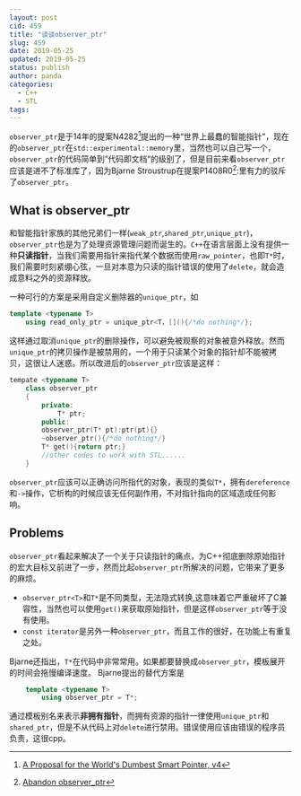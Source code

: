 ```yaml
---
layout: post
cid: 459
title: "谈谈observer_ptr"
slug: 459
date: 2019-05-25
updated: 2019-05-25
status: publish
author: panda
categories:
  - C++
  - STL
tags:
---
```




`observer_ptr`是于14年的提案N4282[^1]提出的一种“世界上最蠢的智能指针"，现在的`observer_ptr`在`std::experimental::memory`里，当然也可以自己写一个，`observer_ptr`的代码简单到”代码即文档“的级别了，但是目前来看`observer_ptr`应该是进不了标准库了，因为Bjarne Stroustrup在提案P1408R0[^2]:里有力的驳斥了`observer_ptr`。


<!--more-->


## What is observer_ptr
和智能指针家族的其他兄弟们一样(`weak_ptr`,`shared_ptr`,`unique_ptr`)，`observer_ptr`也是为了处理资源管理问题而诞生的。`C++`在语言层面上没有提供一种**只读指针**，当我们需要用指针来指代某个数据而使用`raw_pointer`，也即`T*`时，我们需要时刻紧绷心弦，一旦对本意为只读的指针错误的使用了`delete`，就会造成意料之外的资源释放。

一种可行的方案是采用自定义删除器的`unique_ptr`，如
```cpp
template <typename T>
	using read_only_ptr = unique_ptr<T，[](){/*do nothing*/};
```
这样通过取消`unique_ptr`的删除操作，可以避免被观察的对象被意外释放。然而`unique_ptr`的拷贝操作是被禁用的，一个用于只读某个对象的指针却不能被拷贝，这很让人迷惑。所以改进后的`observer_ptr`应该是这样：
```cpp
tempate <typename T>
	class observer_ptr
	{
		private:
			T* ptr;
		public:
		observer_ptr(T* pt):ptr(pt){}
		~observer_ptr(){/*do nothing*/}
		T* get(){return ptr;}
		//other codes to work with STL......
	}
```
`observer_ptr`应该可以正确访问所指代的对象，表现的类似`T*`，拥有`dereference`和`->`操作，它析构的时候应该无任何副作用，不对指针指向的区域造成任何影响。

## Problems

`observer_ptr`看起来解决了一个关于只读指针的痛点，为C++彻底删除原始指针的宏大目标又前进了一步，然而比起`observer_ptr`所解决的问题，它带来了更多的麻烦。

- `observer_ptr<T>`和`T*`是不同类型，无法隐式转换,这意味着它严重破坏了C兼容性，当然也可以使用`get()`来获取原始指针，但是这样`observer_ptr`等于没有使用。
- `const iterator`是另外一种`observer_ptr`，而且工作的很好，在功能上有重复之处。

Bjarne还指出，`T*`在代码中非常常用。如果都要替换成`observer_ptr`，模板展开的时间会拖慢编译速度。
Bjarne提出的替代方案是

```cpp
	template <typename T>
		using observer_ptr = T*;
```

通过模板别名来表示**非拥有指针**，而拥有资源的指针一律使用`unique_ptr`和`shared_ptr`，但是不从代码上对`delete`进行禁用。错误使用应该由错误的程序员负责，这很cpp。
[^1]:[A Proposal for the World's Dumbest Smart Pointer, v4](http://www.open-std.org/jtc1/sc22/wg21/docs/papers/2014/n4282.pdf)
[^2]:[Abandon observer_ptr](http://www.open-std.org/jtc1/sc22/wg21/docs/papers/2019/p1408r0.pdf)

